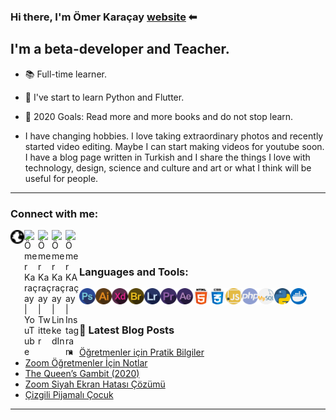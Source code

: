 ### Hi there, I'm Ömer Karaçay [website] ⬅

## I'm a beta-developer and Teacher.
- 📚 Full-time learner.
- 🐍 I've start to learn Python and Flutter.
- 🥅 2020 Goals: Read more and more books and do not stop learn.

- I have changing hobbies. I love taking extraordinary photos  and recently started video editing. Maybe I can start making videos for youtube soon. I have a blog page written in Turkish and I share the things I love with technology, design, science and culture and art or what I think will be useful for people.
---
### Connect with me:

[<img align="left" alt="https://omerkaracay.com" width="22px" src="https://raw.githubusercontent.com/iconic/open-iconic/master/svg/globe.svg" />][website]
[<img align="left" alt="Ömer Karaçay | YouTube" width="22px" src="https://cdn.jsdelivr.net/npm/simple-icons@v3/icons/youtube.svg" />][youtube]
[<img align="left" alt="Ömer Karaçay | Twitter" width="22px" src="https://cdn.jsdelivr.net/npm/simple-icons@v3/icons/twitter.svg" />][twitter]
[<img align="left" alt="Ömer Karaçay | LinkedIn" width="22px" src="https://cdn.jsdelivr.net/npm/simple-icons@v3/icons/linkedin.svg" />][linkedin]
[<img align="left" alt="Ömer KAraçay | Instagram" width="22px" src="https://cdn.jsdelivr.net/npm/simple-icons@v3/icons/instagram.svg" />][instagram]
</br></br>

### Languages and Tools:

<img align="left" alt="Adobe Photoshop" width="26px" src="https://github.com/omerkaracay/omerkaracay/blob/master/images/icons/adobe_001-photoshop.png" />
<img align="left" alt="Adobe Illustrator" width="26px" src="https://github.com/omerkaracay/omerkaracay/blob/master/images/icons/adobe_002-illustrator.png" />
<img align="left" alt="Adobe Xd" width="26px" src="https://github.com/omerkaracay/omerkaracay/blob/master/images/icons/adobe_003-experience.png" />
<img align="left" alt="Adobe Bridge" width="26px" src="https://github.com/omerkaracay/omerkaracay/blob/master/images/icons/adobe_004-bridge.png" />
<img align="left" alt="Adobe Lightroom" width="26px" src="https://github.com/omerkaracay/omerkaracay/blob/master/images/icons/adobe_005-lightroom.png" />
<img align="left" alt="Adobe Premier" width="26px" src="https://github.com/omerkaracay/omerkaracay/blob/master/images/icons/adobe_006-premier.png" />
<img align="left" alt="Adobe After Effects" width="26px" src="https://github.com/omerkaracay/omerkaracay/blob/master/images/icons/adobe_007-after-effects.png" />
<img align="left" alt="HTML 5" width="26px" src="https://github.com/omerkaracay/omerkaracay/blob/master/images/icons/html-5.png" />
<img align="left" alt="CSS" width="26px" src="https://github.com/omerkaracay/omerkaracay/blob/master/images/icons/css.png" />
<img align="left" alt="JS" width="26px" src="https://github.com/omerkaracay/omerkaracay/blob/master/images/icons/javascript.png" />
<img align="left" alt="PHP" width="26px" src="https://github.com/omerkaracay/omerkaracay/blob/master/images/icons/php.png" />
<img align="left" alt="MYSQL" width="26px" src="https://github.com/omerkaracay/omerkaracay/blob/master/images/icons/mysql.png" />
<img align="left" alt="Python" width="26px" src="https://github.com/omerkaracay/omerkaracay/blob/master/images/icons/python.png" />
<img align="left" alt="Docker" width="26px" src="https://github.com/omerkaracay/omerkaracay/blob/master/images/icons/docker.png" />
</br></br>

### 📕 Latest Blog Posts
<!-- BLOG-POST-LIST:START -->
- [Öğretmenler için Pratik Bilgiler](https://www.omerkaracay.com/ogretmenler-icin-pratik-bilgiler/)
- [Zoom Öğretmenler İçin Notlar](https://www.omerkaracay.com/zoom-ogretmenler-icin-notlar/)
- [The Queen’s Gambit (2020)](https://www.omerkaracay.com/the-queens-gambit-2020-inceleme/)
- [Zoom Siyah Ekran Hatası Çözümü](https://www.omerkaracay.com/zoom-siyah-ekran-hatasi-cozumu/)
- [Çizgili Pijamalı Çocuk](https://www.omerkaracay.com/cizgili-pijamali-cocuk-inceleme/)
<!-- BLOG-POST-LIST:END -->

---

[website]: https://www.omerkaracay.com
[twitter]: https://twitter.com/omrkrcy
[youtube]: https://www.youtube.com/channel/UCpoyfHaGQCl9xvoQW2i_lOg
[instagram]: https://instagram.com/omrkrcy
[linkedin]: https://linkedin.com/in/omerkaracay
[ipucuplaylist]: https://www.youtube.com/playlist?list=PLS5gPgVChPnfnuncq7g99ybnJCGyfWmZp
